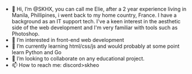 - 👋 Hi, I’m @SKHX, you can call me Elie, after a 2 year experience living in Manila, Phillipines, i went back to my home country, France. I have a background as an IT support tech. I've a keen interest in the aesthetic side of the web development and I'm very familiar with tools such as Photoshop.
- 👀 I’m interested in front-end web development
- 🌱 I’m currently learning html/css/js and would probably at some point learn Python and Go
- 💞️ I’m looking to collaborate on any educational project.
- 📫 How to reach me: discord>skheo
